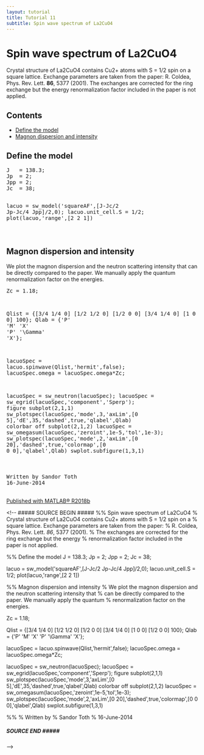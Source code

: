 ```yaml
---
layout: tutorial
title: Tutorial 11
subtitle: Spin wave spectrum of La2CuO4
---
```


<div class="content"><h1>Spin wave spectrum of La2CuO4</h1><!--introduction--><p>Crystal structure of La2CuO4 contains Cu2+ atoms with S = 1/2 spin on a square lattice. Exchange parameters are taken from the paper: R. Coldea, Phys. Rev. Lett. <b>86</b>, 5377 (2001). The exchanges are corrected for the ring exchange but the energy renormalization factor included in the paper is not applied.</p><!--/introduction--><h2>Contents</h2><div><ul><li><a href="#1">Define the model</a></li><li><a href="#2">Magnon dispersion and intensity</a></li></ul></div><h2 id="1">Define the model</h2><pre class="codeinput">J   = 138.3;
Jp  = 2;
Jpp = 2;
Jc  = 38;

lacuo = sw_model(<span class="string">'squareAF'</span>,[J-Jc/2 Jp-Jc/4 Jpp]/2,0);
lacuo.unit_cell.S = 1/2;
plot(lacuo,<span class="string">'range'</span>,[2 2 1])
</pre> <img vspace="5" hspace="5" src="/tutorial11_02.png" alt=""> <h2 id="2">Magnon dispersion and intensity</h2><p>We plot the magnon dispersion and the neutron scattering intensity that can be directly compared to the paper. We manually apply the quantum renormalization factor on the energies.</p><pre class="codeinput">Zc = 1.18;

Qlist = {[3/4 1/4 0] [1/2 1/2 0] [1/2 0 0] [3/4 1/4 0] [1 0 0] [1/2 0 0] 100};
Qlab  = {<span class="string">'P'</span> <span class="string">'M'</span> <span class="string">'X'</span> <span class="string">'P'</span> <span class="string">'\Gamma'</span> <span class="string">'X'</span>};

lacuoSpec = lacuo.spinwave(Qlist,<span class="string">'hermit'</span>,false);
lacuoSpec.omega = lacuoSpec.omega*Zc;

lacuoSpec = sw_neutron(lacuoSpec);
lacuoSpec = sw_egrid(lacuoSpec,<span class="string">'component'</span>,<span class="string">'Sperp'</span>);
figure
subplot(2,1,1)
sw_plotspec(lacuoSpec,<span class="string">'mode'</span>,3,<span class="string">'axLim'</span>,[0 5],<span class="string">'dE'</span>,35,<span class="string">'dashed'</span>,true,<span class="string">'qlabel'</span>,Qlab)
colorbar <span class="string">off</span>
subplot(2,1,2)
lacuoSpec = sw_omegasum(lacuoSpec,<span class="string">'zeroint'</span>,1e-5,<span class="string">'tol'</span>,1e-3);
sw_plotspec(lacuoSpec,<span class="string">'mode'</span>,2,<span class="string">'axLim'</span>,[0 20],<span class="string">'dashed'</span>,true,<span class="string">'colormap'</span>,[0 0 0],<span class="string">'qlabel'</span>,Qlab)
swplot.subfigure(1,3,1)
</pre><img vspace="5" hspace="5" src="/tutorial11_03.png" alt=""> <pre>Written by
Sandor Toth
16-June-2014</pre><p class="footer"><br><a href="https://www.mathworks.com/products/matlab/">Published with MATLAB&reg; R2018b</a><br></p></div><!--
<literal>##### SOURCE BEGIN #####
%% Spin wave spectrum of La2CuO4
% Crystal structure of La2CuO4 contains Cu2+ atoms with S = 1/2 spin on a
% square lattice. Exchange parameters are taken from the paper:
% R. Coldea, Phys. Rev. Lett. *86*, 5377 (2001).
% The exchanges are corrected for the ring exchange but the energy
% renormalization factor included in the paper is not applied.

%% Define the model
J   = 138.3;
Jp  = 2;
Jpp = 2;
Jc  = 38;

lacuo = sw_model('squareAF',[J-Jc/2 Jp-Jc/4 Jpp]/2,0);
lacuo.unit_cell.S = 1/2;
plot(lacuo,'range',[2 2 1])

%% Magnon dispersion and intensity
% We plot the magnon dispersion and the neutron scattering intensity that
% can be directly compared to the paper. We manually apply the quantum
% renormalization factor on the energies.

Zc = 1.18;

Qlist = {[3/4 1/4 0] [1/2 1/2 0] [1/2 0 0] [3/4 1/4 0] [1 0 0] [1/2 0 0] 100};
Qlab  = {'P' 'M' 'X' 'P' '\Gamma' 'X'};

lacuoSpec = lacuo.spinwave(Qlist,'hermit',false);
lacuoSpec.omega = lacuoSpec.omega*Zc;

lacuoSpec = sw_neutron(lacuoSpec);
lacuoSpec = sw_egrid(lacuoSpec,'component','Sperp');
figure
subplot(2,1,1)
sw_plotspec(lacuoSpec,'mode',3,'axLim',[0 5],'dE',35,'dashed',true,'qlabel',Qlab)
colorbar off
subplot(2,1,2)
lacuoSpec = sw_omegasum(lacuoSpec,'zeroint',1e-5,'tol',1e-3);
sw_plotspec(lacuoSpec,'mode',2,'axLim',[0 20],'dashed',true,'colormap',[0 0 0],'qlabel',Qlab)
swplot.subfigure(1,3,1)

%%
%  Written by
%  Sandor Toth
%  16-June-2014
##### SOURCE END #####</literal>
-->